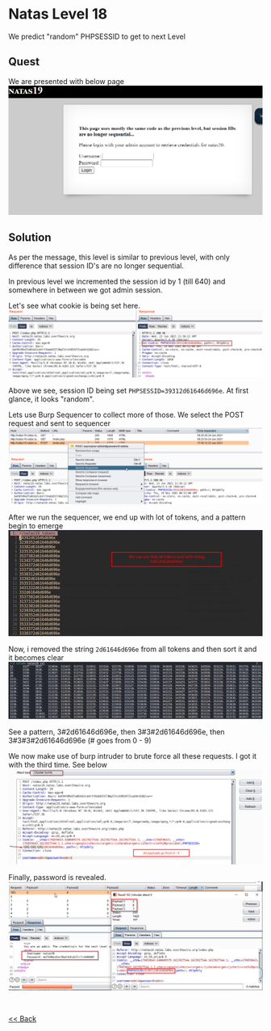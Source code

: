 # Natas Level 18
We predict "random" PHPSESSID to get to next Level

## Quest
We are presented with below page
![](./images/Level19.png)


## Solution
As per the message, this level is similar to previous level, with only difference that session ID's are no longer sequential.

In previous level we incremented the session id by 1 (till 640) and somewhere in between we got admin session.

Let's see what cookie is being set here.
![](./images/Level19_solution.png)

Above we see, session ID being set `PHPSESSID=39312d61646d696e`. At first glance, it looks "random".


Lets use Burp Sequencer to collect more of those. We select the POST request and sent to sequencer
![](./images/Level19.1_solution.png)

After we run the sequencer, we end up with lot of tokens, and a pattern begin to emerge
![](./images/Level19.2_solution.png)

Now, i removed the string `2d61646d696e` from all tokens and then sort it and it becomes clear
![](./images/Level19.3_solution.png)

See a pattern, 3#2d61646d696e, then 3#3#2d61646d696e, then 3#3#3#2d61646d696e  (# goes from 0 - 9)

We now make use of burp intruder to brute force all these requests. I got it with the third time. See below
![](./images/Level19.4_solution.png)

Finally, password is revealed.
![](./images/Level19.5_solution.png)

<br/>

[<< Back](https://grey-fish.github.io/Natas/index.html)
